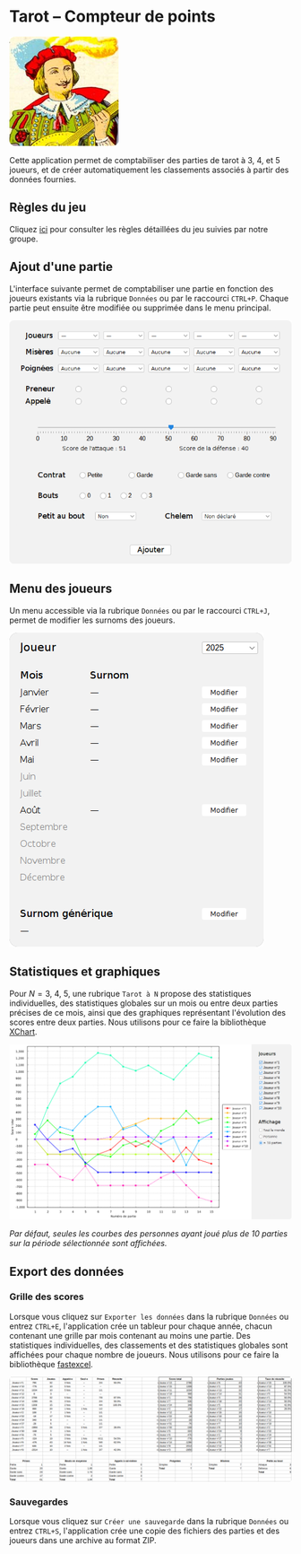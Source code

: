 # Tarot – Compteur de points

![plot](./src/main/resources/logo.png)

Cette application permet de comptabiliser des parties de tarot à 3, 4, et 5 joueurs, et de créer
automatiquement les classements associés à partir des données fournies.

## Règles du jeu

Cliquez [ici](RULES.md) pour consulter les règles détaillées du jeu suivies par notre groupe.

## Ajout d'une partie

L'interface suivante permet de comptabiliser une partie en fonction des joueurs existants via la rubrique `Données` ou par le raccourci `CTRL+P`. Chaque partie peut ensuite être modifiée ou supprimée dans le menu principal.

![plot](./src/main/resources/new_game.png)

## Menu des joueurs

Un menu accessible via la rubrique `Données` ou par le raccourci `CTRL+J`, permet de modifier les surnoms des joueurs.

![plot](./src/main/resources/nicknames.png)

## Statistiques et graphiques

Pour $N = 3$, $4$, $5$, une rubrique `Tarot à N` propose des statistiques individuelles, des statistiques globales sur un mois ou entre deux parties précises de ce mois, ainsi que des graphiques représentant l'évolution des scores entre deux parties. Nous utilisons pour ce faire la bibliothèque [XChart](https://github.com/knowm/XChart).

![plot](./src/main/resources/score_graphs.png)

_Par défaut, seules les courbes des personnes ayant joué plus de 10 parties sur la période sélectionnée sont affichées._

## Export des données

### Grille des scores

Lorsque vous cliquez sur `Exporter les données` dans la rubrique `Données` ou entrez `CTRL+E`, l'application crée un tableur pour chaque année, chacun contenant une grille par mois contenant au moins une partie. Des statistiques individuelles, des classements et des statistiques globales sont affichées pour chaque nombre de joueurs. Nous utilisons pour ce faire la bibliothèque [fastexcel](https://github.com/dhatim/fastexcel).

![plot](./src/main/resources/leaderboard.png)

### Sauvegardes

Lorsque vous cliquez sur `Créer une sauvegarde` dans la rubrique `Données` ou entrez `CTRL+S`, l'application crée une copie des fichiers des parties et des joueurs dans une archive au format ZIP.
